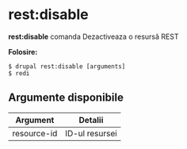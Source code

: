 # rest:disable
**rest:disable** comanda Dezactiveaza o resursă REST

**Folosire:**
```
$ drupal rest:disable [arguments] 
$ redi  
```

## Argumente disponibile
Argument | Detalii
---------|-------------
resource-id | ID-ul resursei
